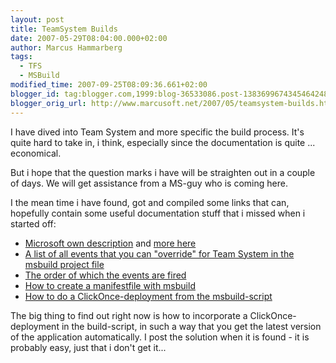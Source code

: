 ```yaml
---
layout: post
title: TeamSystem Builds
date: 2007-05-29T08:04:00.000+02:00
author: Marcus Hammarberg
tags:
  - TFS
  - MSBuild
modified_time: 2007-09-25T08:09:36.661+02:00
blogger_id: tag:blogger.com,1999:blog-36533086.post-1383699674345464248
blogger_orig_url: http://www.marcusoft.net/2007/05/teamsystem-builds.html
---
```


I have dived
into Team System and more specific the build process. It's quite hard to
take in, i think, especially since the documentation is quite ...
economical.

But i hope that the question marks i have will be straighten out in a
couple of days. We will get assistance from a MS-guy who is coming
here.

I the mean time i have found, got and compiled some links that can,
hopefully contain some useful documentation stuff that i missed when i
started off:

- [Microsoft own
    description](http://msdn2.microsoft.com/en-us/library/ms400710(VS.80).aspx)
    and [more
    here](http://msdn2.microsoft.com/en-us/library/ms400688(VS.80).aspx)
- [A list of all events that you can "override" for Team System in the
    <span id="SPELLING_ERROR_0"
    class="blsp-spelling-error">msbuild project
    file](http://blogs.msdn.com/nagarajp/archive/2005/10/27/485980.aspx)
- [The order of which the events are
    fired](http://blogs.msdn.com/nagarajp/archive/2005/11/03/488876.aspx)
- [How to create a manifestfile with <span
    id="SPELLING_ERROR_2"
    class="blsp-spelling-error">msbuild](http://blogs.msdn.com/echarran/archive/2006/08/09/693284.aspx)
- [How to do a ClickOnce-deployment from the
    msbuild-script](http://blogs.vertigosoftware.com/teamsystem/archive/2007/02/20/Incorporating_a_ClickOnce_Application_into_your_Team_Build.aspx)

The big thing to find out right now is how to incorporate a <span
id="SPELLING_ERROR_5"
class="blsp-spelling-error">ClickOnce-deployment in the
build-script, in such a way that you get the latest version of the
application automatically. I post the solution when it is found - it is
probably easy, just that i don't get it...
